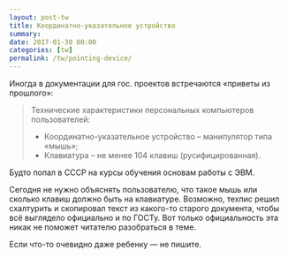 ```yaml
---
layout: post-tw
title: Координатно-указательное устройство
summary: 
date: 2017-01-30 00:00
categories: [tw]
permalink: /tw/pointing-device/
---
```


Иногда в документации для гос. проектов встречаются «приветы из прошлого»:

> Технические характеристики персональных компьютеров пользователей:
> - Координатно-указательное устройство – манипулятор типа «мышь»;
> - Клавиатура – не менее 104 клавиш (русифицированная).

Будто попал в СССР на курсы обучения основам работы с ЭВМ.

Сегодня не нужно объяснять пользователю, что такое мышь или сколько клавиш должно быть на клавиатуре. Возможно, техпис решил схалтурить и скопировал текст из какого-то старого документа, чтобы всё выглядело официально и по ГОСТу. Вот только официальность эта никак не поможет читателю разобраться в теме.

Если что-то очевидно даже ребенку — не пишите.